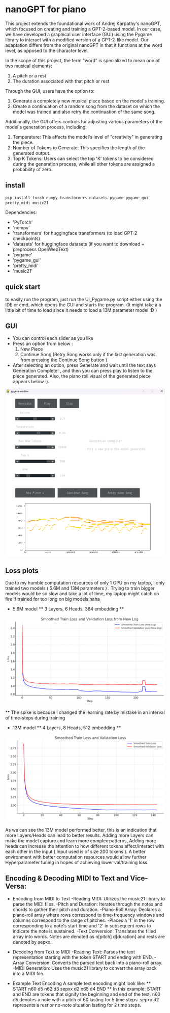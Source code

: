 
# nanoGPT for piano

This project extends the foundational work of Andrej Karpathy's nanoGPT, which focused on creating and training a GPT-2-based model. In our case, we have developed a graphical user interface (GUI) using the Pygame library to interact with a modified version of a GPT-2-like model. Our adaptation differs from the original nanoGPT in that it functions at the word level, as opposed to the character level.

In the scope of this project, the term "word" is specialized to mean one of two musical elements:
1) A pitch or a rest
2) The duration associated with that pitch or rest
   
Through the GUI, users have the option to:
1) Generate a completely new musical piece based on the model's training.
2) Create a continuation of a random song from the dataset on which the model was trained and also retry the continuation of the same song.

Additionally, the GUI offers controls for adjusting various parameters of the model's generation process, including:
1) Temperature: This affects the model's level of "creativity" in generating the piece.
2) Number of Tokens to Generate: This specifies the length of the generated output.
3) Top K Tokens: Users can select the top 'K' tokens to be considered during the generation process, while all other tokens are assigned a probability of zero.

## install

```
pip install torch numpy transformers datasets pygame pygame_gui pretty_midi music21
```

Dependencies:

-  'PyTorch'
-  'numpy'
-  'transformers' for huggingface transformers  (to load GPT-2 checkpoints)
-  'datasets' for huggingface datasets (if you want to download + preprocess OpenWebText)
-  'pygame'
-  'pygame_gui'
-  'pretty_midi'
-  'music21'

## quick start

to easily run the program, just run the UI_Pygame.py script either using the IDE or cmd, which opens the GUI and starts the program. (It might take a a little bit of time to load since it needs to load a 13M parameter model :D )


## GUI

- You can control each slider as you like
- Press an option from below :
     1) New Piece
     2) Continue Song (Retry Song works only if the last generation was from pressing the Continue Song button )
- After selecting an option, press Generate and wait until the text says Generation Complete! , and then you can press play to listen to the piece generated. 
  Also, the piano roll visual of the generated piece appears below :).

![Example Image](./ML_Piano_Gui.png)


## Loss plots 

Due to my humble computation resources of only 1 GPU on my laptop, I only trained two models ( 5.6M and 13M parameters ) . Trying to train bigger models would be so slow and take a lot of time, my laptop might catch on fire if trained for too long on big models haha

- 5.6M model
  ** 3 Layers, 6 Heads, 384 embedding **

![Example Image](./piano-model-5.63M/loss_plot.png)

** The spike is because I changed the learning rate by mistake in an interval of time-steps during training 


- 13M model
  ** 4 Layers, 8 Heads, 512 embedding **

![Example Image](./piano-model-13M/loss_plot.png)

As we can see the 13M model performed better, this is an indication that more Layers/Heads can lead to better results. Adding more Layers can make the model capture and learn more complex patterns, Adding more heads can increase the attention to how different tokens affect/interact with each other in the input ( Input used is of size 200 tokens ). A better environment with better computation resources would allow further Hyperparameter tuning in hopes of achieving lower val/training loss.


## Encoding & Decoding MIDI to Text and Vice-Versa:

- Encoding from MIDI to Text
   -Reading MIDI: Utilizes the music21 library to parse the MIDI files.
   -Pitch and Duration: Iterates through the notes and chords to gather their pitch and duration.
   -Piano-Roll Array: Declares a piano-roll array where rows correspond to time-frequency windows and columns correspond to the range of pitches.
   -Places a '1' in the row corresponding to a note's start time and '2' in subsequent rows to indicate the note is sustained.
   -Text Conversion: Translates the filled array into words. Notes are denoted as n[pitch] d[duration] and rests are denoted by sepxx.
- Decoding from Text to MIDI
   -Reading Text: Parses the text representation starting with the token START and ending with END.
   -Array Conversion: Converts the parsed text back into a piano-roll array.
   -MIDI Generation: Uses the music21 library to convert the array back into a MIDI file.


- Example Text Encoding
   A sample text encoding might look like:
   ** START n60 d5 n62 d3 sepxx d2 n65 d4 END **
   In this example:
   START and END are tokens that signify the beginning and end of the text.
   n60 d5 denotes a note with a pitch of 60 lasting for 5 time steps.
   sepxx d2 represents a rest or no-note situation lasting for 2 time steps.

